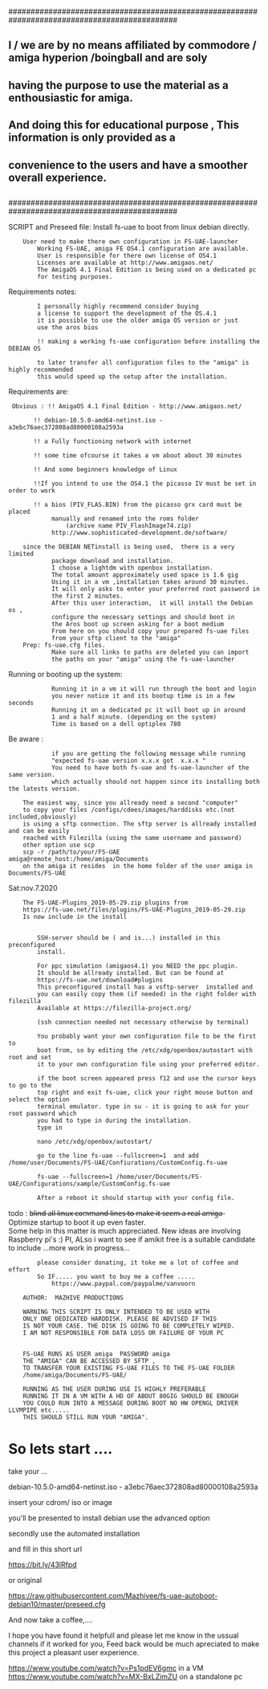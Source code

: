 ##############################################################################################
## I / we are by no means affiliated by commodore / amiga  hyperion /boingball and are soly ##
## having the purpose to use the material as a enthousiastic for amiga.			    ##
## And doing this for educational purpose , This information is only provided as a	    ##
## convenience to the users and have a smoother overall experience.			    ##
##                                                                                          ##
##############################################################################################


		
 SCRIPT and Preseed file:	Install fs-uae to boot from linux debian directly.					
																
		User need to make there own configuration in FS-UAE-launcher	
			Working FS-UAE, amiga FE OS4.1 configuration are available.	
			User is responsible for there own license of OS4.1			
			Licenses are available at http://www.amigaos.net/			
			The AmigaOS 4.1 Final Edition is being used on a dedicated pc	
			for testing purposes.										
																
 Requirements notes:												
			
			I personally highly recommend consider buying			
			a license to support the development of the OS.4.1		
			it is possible to use the older amiga OS version or just		
			use the aros bios									
			
			!! making a working fs-uae configuration before installing the DEBIAN OS 
			
			to later transfer all configuration files to the "amiga" is highly recommended
			this would speed up the setup after the installation.			
 Requirements are:																
																
	 Obvious : !! AmigaOS 4.1 Final Edition - http://www.amigaos.net/	

		   !! debian-10.5.0-amd64-netinst.iso - a3ebc76aec372808ad80000108a2593a	

		   !! a Fully functioning network with internet				
		   
		   !! some time ofcourse it takes a vm about about 30 minutes	
		   
		   !! And some beginners knowledge of Linux				
			
		   !!If you intend to use the OS4.1 the picasso IV must be set in order to work 

		   !! a bios (PIV_FLAS.BIN) from the picasso grx card must be placed	
				manually and renamed into the roms folder				 
					(archive name PIV_FlashImage74.zip)				
				http://www.sophisticated-development.de/software/		
																
		since the DEBIAN NETinstall is being used,  there is a very limited	
				package download and installation.					
				I choose a lightdm with openbox installation.			
				The total amount approximately used space is 1.6 gig		
				Using it in a vm ,installation takes around 30 minutes.		
				It will only asks to enter your preferred root password in	
				the first 2 minutes.									
				After this user interaction,  it will install the Debian os ,			
				configure the necessary settings and should boot in		
				the Aros boot up screen asking for a boot medium		
				From here on you should copy your prepared fs-uae files	
				from your sftp client to the "amiga"						
		Prep: fs-uae.cfg files.								
				Make sure all links to paths are deleted you can import	
				the paths on your "amiga" using the fs-uae-launcher	
																
Running or booting up the system:									
																
				Running it in a vm it will run through the boot and login	
				you never notice it and its bootup time is in a few seconds	
				Running it on a dedicated pc it will boot up in around		
				1 and a half minute. (depending on the system)			
				Time is based on a dell optiplex 780					


Be aware :
				
				if you are getting the following message while running	 
				"expected fs-uae version x.x.x got  x.x.x "				
				You need to have both fs-uae and fs-uae-launcher of the same version.
				which actually should not happen since its installing both the latests version.		
																
		The easiest way, since you allready need a second "computer"		
		to copy your files /configs/cdees/images/harddisks etc.(not included,obviously)	
		is using a sftp connection. The sftp server is allready installed and can be easily
		reached with Filezilla (using the same username and password)
		other option use scp
		scp -r /path/to/your/FS-UAE amiga@remote_host:/home/amiga/Documents
		on the amiga it resides  in the home folder of the user amiga in Documents/FS-UAE

Sat:nov.7.2020


		The FS-UAE-Plugins_2019-05-29.zip plugins from 
		https://fs-uae.net/files/plugins/FS-UAE-Plugins_2019-05-29.zip
		Is now include in the install
									
																
			SSH-server should be ( and is...) installed in this preconfigured	
			install.												
												
			For ppc simulation (amigaos4.1) you NEED the ppc plugin.
			It should be allready installed. But can be found at
			https://fs-uae.net/download#plugins		
			This preconfigured install has a vsftp-server  installed and		
			you can easily copy them (if needed) in the right folder with filezilla		
			Available at https://filezilla-project.org/						
												
			(ssh connection needed not necessary otherwise by terminal)	
			
			You probably want your own configuration file to be the first to	
			boot from, so by editing the /etc/xdg/openbox/autostart with root and set	
			it to your own configuration file using your preferred editor.	

			if the boot screen appeared press f12 and use the cursor keys to go to the
			top right and exit fs-uae, click your right mouse button and select the option
			terminal emulator. type in su - it is going to ask for your root password which
			you had to type in during the installation.
			type in   
			
			nano /etc/xdg/openbox/autostart/

			go to the line fs-uae --fullscreen=1  and add /home/user/Documents/FS-UAE/Confiurations/CustomConfig.fs-uae
	
			fs-uae --fullscreen=1 /home/user/Documents/FS-UAE/Configurations/xample/CustomConfig.fs-uae
			
			After a reboot it should startup with your config file.
		
																
																
 todo :	b̶l̶i̶n̶d̶ ̶a̶l̶l̶ ̶l̶i̶n̶u̶x̶ ̶c̶o̶m̶m̶a̶n̶d̶ ̶l̶i̶n̶e̶s̶ ̶t̶o̶ ̶m̶a̶k̶e̶ ̶i̶t̶ ̶s̶e̶e̶m̶ ̶a̶ ̶r̶e̶a̶l̶ ̶a̶m̶i̶g̶a̶		
			Optimize startup to boot it up even faster.					
			Some help in this matter is much appreciated.
			New ideas are involving Raspberry pi's :)
			PI,  ALso i want to see if amikit free is a suitable
			candidate to include ...more work in progress...			
																
			please consider donating, it toke me a lot of coffee and effort	
			So IF..... you want to buy me a coffee .....					
				https://www.paypal.com/paypalme/vanvoorn			
																
		AUTHOR:  MAZHIVE PRODUCTIONS							
																
		WARNING THIS SCRIPT IS ONLY INTENDED TO BE USED WITH		
		ONLY ONE DEDICATED HARDDISK. PLEASE BE ADVISED IF THIS		
		IS NOT YOUR CASE. THE DISK IS GOING TO BE COMPLETELY WIPED.										
		I AM NOT RESPONSIBLE FOR DATA LOSS OR FAILURE OF YOUR PC	
																
														
		FS-UAE RUNS AS USER amiga  PASSWORD amiga					
		THE "AMIGA" CAN BE ACCESSED BY SFTP ,				
		TO TRANSFER YOUR EXISTING FS-UAE FILES TO THE FS-UAE FOLDER	
		/home/amiga/Documents/FS-UAE/
		
		RUNNING AS THE USER DURING USE IS HIGHLY PREFERABLE			
		RUNNING IT IN A VM WITH A HD OF ABOUT 80GIG SHOULD BE ENOUGH
		YOU COULD RUN INTO A MESSAGE DURING BOOT NO HW OPENGL DRIVER LLVMPIPE etc.....
		THIS SHOULD STILL RUN YOUR "AMIGA".


# So lets  start ....	

take your ...

debian-10.5.0-amd64-netinst.iso - a3ebc76aec372808ad80000108a2593a

insert your cdrom/ iso or image

you'll be presented to install debian use the advanced option

secondly use the automated installation 

and fill in this short url

https://bit.ly/43lRfpd

or original 

https://raw.githubusercontent.com/Mazhivee/fs-uae-autoboot-debian10/master/preseed.cfg

And now take a coffee,....


I hope you have found it helpfull and please let me know in the ussual channels if it worked for you,
Feed back would be much apreciated to make this project a pleasant user experience.

https://www.youtube.com/watch?v=Ps1pdEV6gmc in a VM
https://www.youtube.com/watch?v=MX-BxLZimZU on a standalone pc


